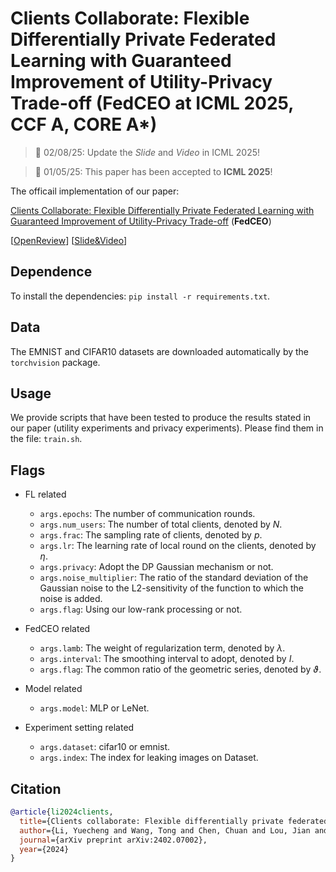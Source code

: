 # Clients Collaborate: Flexible Differentially Private Federated Learning with Guaranteed Improvement of Utility-Privacy Trade-off (FedCEO at ICML 2025, CCF A, CORE A*)

<x update>
  
> 📣 02/08/25: Update the _Slide_ and _Video_ in ICML 2025!

> 📣 01/05/25: This paper has been accepted to **ICML 2025**!

The officail implementation of our paper:

[Clients Collaborate: Flexible Differentially Private Federated Learning with Guaranteed Improvement of Utility-Privacy Trade-off](https://arxiv.org/pdf/2402.07002) (**FedCEO**)

[[OpenReview](https://openreview.net/forum?id=C7dmhyTDrx&referrer=%5BAuthor%20Console%5D(%2Fgroup%3Fid%3DICML.cc%2F2025%2FConference%2FAuthors%23your-submissions))] [[Slide&Video](https://icml.cc/virtual/2025/poster/46080)]


## Dependence

To install the dependencies: `pip install -r requirements.txt`.

## Data

The EMNIST and CIFAR10 datasets are downloaded automatically by the `torchvision` package.

## Usage

We provide scripts that have been tested to produce the results stated in our paper (utility experiments and privacy experiments).
Please find them in the file: `train.sh`.

## Flags
- FL related

  - `args.epochs`: The number of communication rounds.
  - `args.num_users`: The number of total clients, denoted by $N$.
  - `args.frac`: The sampling rate of clients, denoted by $p$.
  - `args.lr`: The learning rate of local round on the clients, denoted by $\eta$.
  - `args.privacy`: Adopt the DP Gaussian mechanism or not.
  - `args.noise_multiplier`: The ratio of the standard deviation of the Gaussian noise to the L2-sensitivity of the function to which the noise is added.
  - `args.flag`: Using our low-rank processing or not.
- FedCEO related

    - `args.lamb`: The weight of regularization term, denoted by $\lambda$.
    - `args.interval`: The smoothing interval to adopt, denoted by $I$.
    - `args.flag`: The common ratio of the geometric series, denoted by $\vartheta$.
- Model related

  - `args.model`: MLP or LeNet.
- Experiment setting related

  - `args.dataset`: cifar10 or emnist.
  - `args.index`: The index for leaking images on Dataset.

## Citation  

```BibTex
@article{li2024clients,
  title={Clients collaborate: Flexible differentially private federated learning with guaranteed improvement of utility-privacy trade-off},
  author={Li, Yuecheng and Wang, Tong and Chen, Chuan and Lou, Jian and Chen, Bin and Yang, Lei and Zheng, Zibin},
  journal={arXiv preprint arXiv:2402.07002},
  year={2024}
}
```



